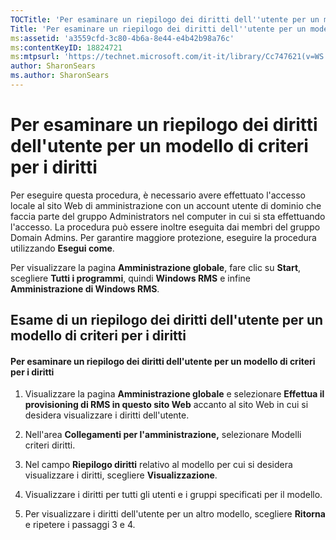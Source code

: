 ```yaml
---
TOCTitle: 'Per esaminare un riepilogo dei diritti dell''utente per un modello di criteri per i diritti'
Title: 'Per esaminare un riepilogo dei diritti dell''utente per un modello di criteri per i diritti'
ms:assetid: 'a3559cfd-3c80-4b6a-8e44-e4b42b98a76c'
ms:contentKeyID: 18824721
ms:mtpsurl: 'https://technet.microsoft.com/it-it/library/Cc747621(v=WS.10)'
author: SharonSears
ms.author: SharonSears
---
```


Per esaminare un riepilogo dei diritti dell'utente per un modello di criteri per i diritti
==========================================================================================

Per eseguire questa procedura, è necessario avere effettuato l'accesso locale al sito Web di amministrazione con un account utente di dominio che faccia parte del gruppo Administrators nel computer in cui si sta effettuando l'accesso. La procedura può essere inoltre eseguita dai membri del gruppo Domain Admins. Per garantire maggiore protezione, eseguire la procedura utilizzando **Esegui come**.

Per visualizzare la pagina **Amministrazione globale**, fare clic su **Start**, scegliere **Tutti i programmi**, quindi **Windows RMS** e infine **Amministrazione di Windows RMS**.

Esame di un riepilogo dei diritti dell'utente per un modello di criteri per i diritti
-------------------------------------------------------------------------------------

#### Per esaminare un riepilogo dei diritti dell'utente per un modello di criteri per i diritti

1.  Visualizzare la pagina **Amministrazione globale** e selezionare **Effettua il provisioning di RMS in questo sito Web** accanto al sito Web in cui si desidera visualizzare i diritti dell'utente.

2.  Nell'area **Collegamenti per l'amministrazione,** selezionare Modelli criteri diritti.

3.  Nel campo **Riepilogo diritti** relativo al modello per cui si desidera visualizzare i diritti, scegliere **Visualizzazione**.

4.  Visualizzare i diritti per tutti gli utenti e i gruppi specificati per il modello.

5.  Per visualizzare i diritti dell'utente per un altro modello, scegliere **Ritorna** e ripetere i passaggi 3 e 4.

